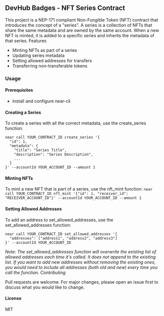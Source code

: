 ## DevHub Badges -  NFT Series Contract

This project is a NEP-171 compliant Non-Fungible Token (NFT) contract that introduces the concept of a "series". A series is a collection of NFTs that share the same metadata and are owned by the same account. When a new NFT is minted, it is added to a specific series and inherits the metadata of that series.
Features

- Minting NFTs as part of a series
- Updating series metadata
- Setting allowed addresses for transfers
- Transferring non-transferable tokens

### Usage
#### Prerequisites

- Install and configure near-cli
#### Creating a Series

To create a series with all the correct metadata, use the create_series function:

```
near call YOUR_CONTRACT_ID create_series '{
  "id": 1,
  "metadata": {
    "title": "Series Title",
    "description": "Series Description",
    ...
  }
}' --accountId YOUR_ACCOUNT_ID --amount 1
```


#### Minting NFTs

To mint a new NFT that is part of a series, use the nft_mint function:
```near call YOUR_CONTRACT_ID nft_mint '{"id": 1, "receiver_id": "RECEIVER_ACCOUNT_ID"}' --accountId YOUR_ACCOUNT_ID --amount 1```


#### Setting Allowed Addresses

To add an address to set_allowed_addresses, use the set_allowed_addresses function:
```
near call YOUR_CONTRACT_ID set_allowed_addresses '{
  "addresses": ["address1", "address2", "address3"]
}' --accountId YOUR_ACCOUNT_ID
```

*Note: The set_allowed_addresses function will overwrite the existing list of allowed addresses each time it's called. It does not append to the existing list. If you want to add new addresses without removing the existing ones, you would need to include all addresses (both old and new) every time you call the function.
Contributing*

Pull requests are welcome. For major changes, please open an issue first to discuss what you would like to change.

#### License

MIT
